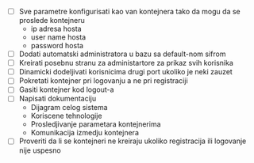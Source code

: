 - [ ] Sve parametre konfigurisati kao van kontejnera tako da mogu da se proslede kontejneru
	- ip adresa hosta
	- user name hosta
	- password hosta
- [ ] Dodati automatski administratora u bazu sa default-nom sifrom
- [ ] Kreirati posebnu stranu za administartore za prikaz svih korisnika
- [ ] Dinamicki dodeljivati korisnicima drugi port ukoliko je neki zauzet
- [ ] Pokretati kontejner pri logovanju a ne pri registraciji
- [ ] Gasiti kontejner kod logout-a
- [ ] Napisati dokumentaciju
	- Dijagram celog sistema
	- Koriscene tehnologije
	- Prosledjivanje parametara kontejnerima
	- Komunikacija izmedju kontejnera
- [ ] Proveriti da li se kontejneri ne kreiraju ukoliko registracija ili logovanje nije uspesno